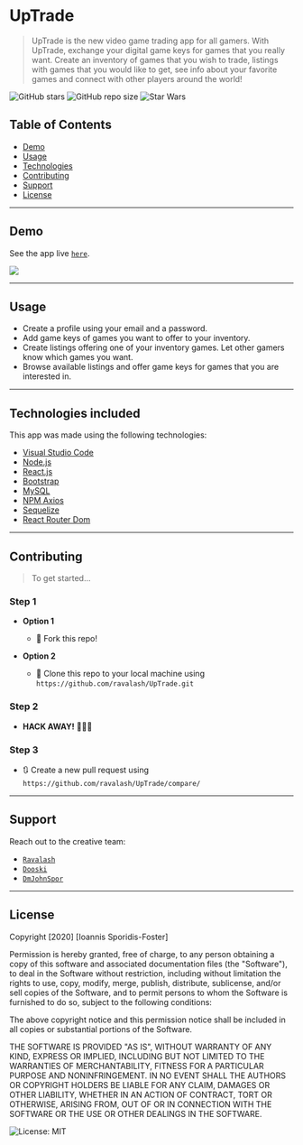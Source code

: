 # UpTrade

> UpTrade is the new video game trading app for all gamers. With UpTrade, exchange your digital game keys for games that you really want. Create an inventory of games that you wish to trade, listings with games that you would like to get, see info about your favorite games and connect with other players around the world! 

![GitHub stars](https://img.shields.io/github/stars/ravalash/https://github.com/ravalash/UpTrade?style=social)
![GitHub repo size](https://img.shields.io/github/repo-size/dmjohnspor/HW19_react_employee_directory)
![Star Wars](https://img.shields.io/badge/trade%20with%20-upTrade-blue)

## Table of Contents

- [Demo](#demo)
- [Usage](#usage)
- [Technologies](#tech)
- [Contributing](#contributing)
- [Support](#support)
- [License](#license)

---

<a name="demo"/>

## Demo

See the app live <a href="https://uptrayde-demo.herokuapp.com/" target="_blank">`here`</a>.

![](assets/demo_gif_1.gif)

---
<a name="usage"/>

## Usage

- Create a profile using your email and a password.
- Add game keys of games you want to offer to your inventory.
- Create listings offering one of your inventory games. Let other gamers know which games you want.
- Browse available listings and offer game keys for games that you are interested in. 

---
<a name="tech"/>

## Technologies included

This app was made using the following technologies:
- <a href="https://code.visualstudio.com/" target="_blank">Visual Studio Code</a>
- <a href="https://nodejs.org/en/" target="_blank">Node.js</a>
- <a href="https://reactjs.org/" target="_blank">React.js</a>
- <a href="https://getbootstrap.com/" target="_blank">Bootstrap</a>
- <a href="https://www.mysql.com/" target="_blank">MySQL</a>
- <a href="https://github.com/axios/axios" target="_blank">NPM Axios</a>
- <a href="https://sequelize.org/" target="_blank">Sequelize</a>
- <a href="https://reactrouter.com/web/guides/quick-start" target="_blank">React Router Dom</a>

---
<a name="contributing"/>

## Contributing

> To get started...

### Step 1

- **Option 1**
    - 🍴 Fork this repo!

- **Option 2**
    - 👯 Clone this repo to your local machine using `https://github.com/ravalash/UpTrade.git`

### Step 2

- **HACK AWAY!** 🔨🔨🔨

### Step 3

- 🔃 Create a new pull request using `https://github.com/ravalash/UpTrade/compare/`

---
<a name="support"/>

## Support

Reach out to the creative team:

- <a href="https://github.com/ravalash">`Ravalash`</a>
- <a href="https://github.com/dooski">`Dooski`</a>
- <a href="https://github.com/dmjohnspor">`DmJohnSpor`</a>



---
<a name="license"/>

## License

Copyright [2020] [Ioannis Sporidis-Foster]

Permission is hereby granted, free of charge, to any person obtaining a copy of this software and associated documentation files (the "Software"), to deal in the Software without restriction, including without limitation the rights to use, copy, modify, merge, publish, distribute, sublicense, and/or sell copies of the Software, and to permit persons to whom the Software is furnished to do so, subject to the following conditions:

The above copyright notice and this permission notice shall be included in all copies or substantial portions of the Software.

THE SOFTWARE IS PROVIDED "AS IS", WITHOUT WARRANTY OF ANY KIND, EXPRESS OR IMPLIED, INCLUDING BUT NOT LIMITED TO THE WARRANTIES OF MERCHANTABILITY, FITNESS FOR A PARTICULAR PURPOSE AND NONINFRINGEMENT. IN NO EVENT SHALL THE AUTHORS OR COPYRIGHT HOLDERS BE LIABLE FOR ANY CLAIM, DAMAGES OR OTHER LIABILITY, WHETHER IN AN ACTION OF CONTRACT, TORT OR OTHERWISE, ARISING FROM, OUT OF OR IN CONNECTION WITH THE SOFTWARE OR THE USE OR OTHER DEALINGS IN THE SOFTWARE.

![License: MIT](https://img.shields.io/badge/License-MIT-yellow.svg)
